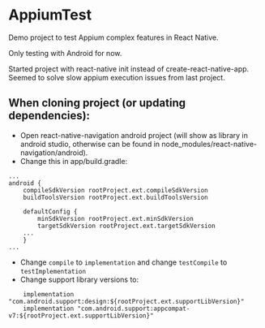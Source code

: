 # AppiumTest
Demo project to test Appium complex features in React Native.

Only testing with Android for now.

Started project with react-native init instead of create-react-native-app. 
Seemed to solve slow appium execution issues from last project. 

## When cloning project (or updating dependencies):
- Open react-native-navigation android project (will show as library in android studio, otherwise can be found in node_modules/react-native-navigation/android).
- Change this in app/build.gradle:
```
...
android {
    compileSdkVersion rootProject.ext.compileSdkVersion
    buildToolsVersion rootProject.ext.buildToolsVersion

    defaultConfig {
        minSdkVersion rootProject.ext.minSdkVersion
        targetSdkVersion rootProject.ext.targetSdkVersion
    ...
    }
...
```
- Change `compile` to `implementation` and change `testCompile` to `testImplementation`
- Change support library versions to:
```
    implementation "com.android.support:design:${rootProject.ext.supportLibVersion}"
    implementation "com.android.support:appcompat-v7:${rootProject.ext.supportLibVersion}"
```
